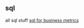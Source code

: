 ## sql

all sql stuff
[sql for business metrics](https://www.codecademy.com/learn/sql-analyzing-business-metrics)
